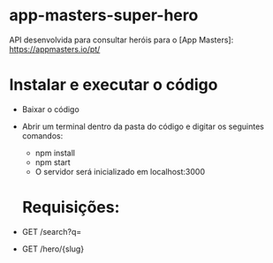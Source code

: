 # app-masters-super-hero

API desenvolvida para consultar heróis para o [App Masters]: https://appmasters.io/pt/ 


# Instalar e executar o código

- Baixar o código
- Abrir um terminal dentro da pasta do código e digitar os seguintes comandos: 
   - npm install
   - npm start
  - O servidor será inicializado em localhost:3000
  
  
   # Requisições:
 
 - GET /search?q= 
 - GET /hero/{slug}
